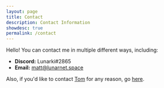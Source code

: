 ```yaml
---
layout: page
title: Contact
description: Contact Information
showdesc: true
permalink: /contact
---
```


Hello! You can contact me in multiple different ways, including:

- **Discord:** Lunarki#2865
- **Email:** matt@lunarnet.space

Also, if you'd like to contact [Tom](https://tomr.me) for any reason, go [here](https://tomr.me/#contact).
